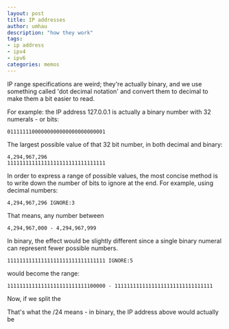```yaml
---
layout: post
title: IP addresses
author: umhau
description: "how they work"
tags: 
- ip address
- ipv4
- ipv6
categories: memos
---
```







IP range specifications are weird; they're actually binary, and we use something called 'dot decimal notation' and convert them to decimal to make them a bit easier to read. 

For example: the IP address 127.0.0.1 is actually a binary number with 32 numerals - or bits:
```
01111111000000000000000000000001
```
The largest possible value of that 32 bit number, in both decimal and binary:
```
4,294,967,296
11111111111111111111111111111111
```
In order to express a range of possible values, the most concise method is to write down the number of bits to ignore at the end. For example, using decimal numbers:
```
4,294,967,296 IGNORE:3
```
That means, any number between
```
4,294,967,000 - 4,294,967,999
```
In binary, the effect would be slightly different since a single binary numeral can represent fewer possible numbers.

```
11111111111111111111111111111111 IGNORE:5
```
would become the range:
```
11111111111111111111111111100000 - 11111111111111111111111111111111
```
Now, if we split the 


 That's what the /24 means - in binary, the IP address above would actually be 
```
